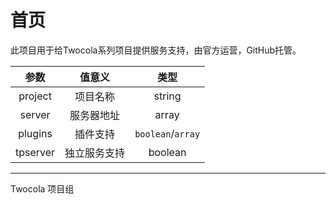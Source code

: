 # 首页

此项目用于给Twocola系列项目提供服务支持，由官方运营，GitHub托管。

|参数|值意义|类型|
|:-:|:-:|:-:|
|project|项目名称|string|
|server|服务器地址|array|
|plugins|插件支持|`boolean`/`array`|
|tpserver|独立服务支持|boolean|

---

Twocola 项目组
